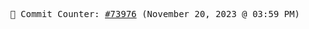 <p align="center">
    <samp>
        📮 Commit Counter: <a href="https://github.com/Javascript-void0/Javascript-void0/commits/main">#73976</a> (November 20, 2023 @ 03:59 PM)
    </samp>
</p>